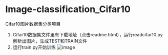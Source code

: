 # Image-classification_Cifar10
Cifar10图片数据集分类项目

1. Cifar10数据集文件里有下载地址（点击readme.html），运行readcifar10.py解析出图片，生成TEST和TRAIN文件
2. 运行train.py开始训练
![image](https://github.com/user-attachments/assets/163b94da-84fb-47d2-b340-b25a05c425c5)
